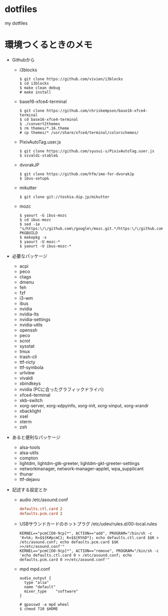 # dotfiles
my dotfiles

# 環境つくるときのメモ
- Githubから
  - i3blocks
    ```
    $ git clone https://github.com/vivien/i3blocks
    $ cd i3blocks
    $ make clean debug
    # make install
    ```
  - base16-xfce4-terminal
    ```
    $ git clone https://github.com/chriskempson/base16-xfce4-terminal
    $ cd base16-xfce4-terminal
    $ ./convert2themes
    $ rm themes/*.16.theme
    # cp themes/* /usr/share/xfce4/terminal/colorschemes/
    ```
  - PixivAutoTag.user.js
    ```
    $ git clone https://github.com/syusui-s/PixivAutoTag.user.js
    $ vivaldi-stable&
    ```
  - dvorakJP
    ```
    $ git clone https://github.com/hfm/ime-for-dvorakJp
    $ ibus-setup&
    ```
  - mikutter
    ```
    $ git clone git://toshia.dip.jp/mikutter
    ```
  - mozc
    ```
    $ yaourt -G ibus-mozc
    $ cd ibus-mozc
    $ sed -ie "s/https:\/\/github.com\/google\/mozc.git.*/https:\/\/github.com\/KondoTakumi\/mozc.git/g" PKGBUILD
    $ makepkg -s
    $ yaourt -U mozc-*
    $ yaourt -U ibus-mozc-*
    ```

- 必要なパッケージ
  - acpi
  - peco
  - ctags
  - dmenu
  - feh
  - fzf
  - i3-wm
  - ibus
  - nvidia
  - nvidia-lts
  - nvidia-settings
  - nvidia-utils
  - openssh
  - peco
  - scrot
  - sysstat
  - tmux
  - trash-cli
  - ttf-ricty
  - ttf-symbola
  - urlview
  - vivaldi
  - xbindkeys
  - nvidia (PCに合ったグラフィックドライバ)
  - xfce4-terminal
  - xkb-switch
  - xorg-server, xorg-xdpyinfo, xorg-init, xorg-xinput, xorg-xrandr
  - xbacklight
  - xsel
  - xterm
  - zsh

- あると便利なパッケージ
  - alsa-tools
  - alsa-utils
  - compton
  - lightdm, lightdm-gtk-greeter, lightdm-gkt-greeter-settings
  - networkmanager, network-manager-applet, wpa_supplicant
  - thunar
  - ttf-dejavu

- 記述する設定とか
  - audio /etc/asound.conf
    ```text:/etc/asound.conf
    defaults.ctl.card 2
    defaults.pcm.card 2
    ```
  - USBサウンドカードのホットプラグ
    /etc/udev/rules.d/00-local.rules
    ```text:/etc/udev/rules.d/00-local.rules
    KERNEL=="pcmC[D0-9cp]*", ACTION=="add", PROGRAM="/bin/sh -c 'K=%k; K=$${K#pcmC}; K=$${K%%D*}; echo defaults.ctl.card $$K > /etc/asound.conf; echo defaults.pcm.card $$K >>/etc/asound.conf'"
    KERNEL=="pcmC[D0-9cp]*", ACTION=="remove", PROGRAM="/bin/sh -c 'echo defaults.ctl.card 0 > /etc/asound.conf; echo defaults.pcm.card 0 >>/etc/asound.conf'"
    ```
  - mpd
    mpd.conf
    ```text:/mpd.cond
    audio_output {
      type "alsa"
      name "default"
      mixer_type	"software"
    }
    ```
    ```
    # gpasswd -a mpd wheel
    $ chmod 710 $HOME
    ```

